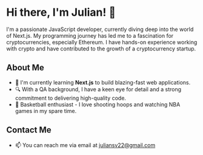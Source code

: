 # Hi there, I'm Julian! 👋

I'm a passionate JavaScript developer, currently diving deep into the world of Next.js. My programming journey has led me to a fascination for cryptocurrencies, especially Ethereum. I have hands-on experience working with crypto and have contributed to the growth of a cryptocurrency startup. 

## About Me

- 🌱 I'm currently learning **Next.js** to build blazing-fast web applications.
- 🔍 With a QA background, I have a keen eye for detail and a strong commitment to delivering high-quality code.
- 🏀 Basketball enthusiast - I love shooting hoops and watching NBA games in my spare time.

## Contact Me

- 📫 You can reach me via email at [juliansv22@gmail.com](mailto:juliansv22@gmail.com)




